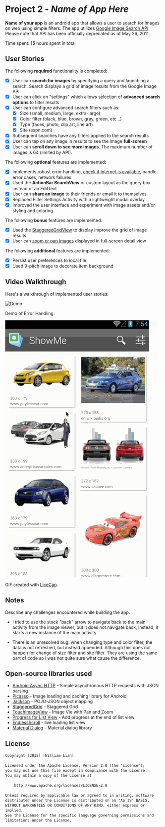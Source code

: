 # Project 2 - *Name of App Here*

**Name of your app** is an android app that allows a user to search for images on web using simple filters. The app utilizes [Google Image Search API](https://developers.google.com/image-search/). Please note that API has been officially deprecated as of May 26, 2011.

Time spent: **15** hours spent in total

## User Stories

The following **required** functionality is completed:

* [x] User can **search for images** by specifying a query and launching a search. Search displays a grid of image results from the Google Image API.
* [x] User can click on "settings" which allows selection of **advanced search options** to filter results
* [x] User can configure advanced search filters such as:
  * [x] Size (small, medium, large, extra-large)
  * [x] Color filter (black, blue, brown, gray, green, etc...)
  * [x] Type (faces, photo, clip art, line art)
  * [x] Site (espn.com)
* [x] Subsequent searches have any filters applied to the search results
* [x] User can tap on any image in results to see the image **full-screen**
* [x] User can **scroll down to see more images**. The maximum number of images is 64 (limited by API).

The following **optional** features are implemented:

* [x] Implements robust error handling, [check if internet is available](http://guides.codepath.com/android/Sending-and-Managing-Network-Requests#checking-for-network-connectivity), handle error cases, network failures
* [x] Used the **ActionBar SearchView** or custom layout as the query box instead of an EditText
* [x] User can **share an image** to their friends or email it to themselves
* [x] Replaced Filter Settings Activity with a lightweight modal overlay
* [x] Improved the user interface and experiment with image assets and/or styling and coloring

The following **bonus** features are implemented:

* [x] Used the [StaggeredGridView](https://github.com/f-barth/AndroidStaggeredGrid) to display improve the grid of image results
* [x] User can [zoom or pan images](https://github.com/MikeOrtiz/TouchImageView) displayed in full-screen detail view

The following **additional** features are implemented:

* [x] Persist user preferences to local file
* [x] Used 9-pitch image to decorate item background

## Video Walkthrough 

Here's a walkthrough of implemented user stories:

![Demo](demo.gif)

Demo of Error Handling:

![Demo Error Handling](demo_error_handling.gif)

GIF created with [LiceCap](http://www.cockos.com/licecap/).

## Notes

Describe any challenges encountered while building the app.

- I tried to use the stock "back" arrow to navigate back to the main activity from the image viewer, but
  it does not navigate back, instead, it starts a new instance of the main activity

- There is an unresolved bug: when changing type and color filter, the data is not refreshed, but instead appended.
  Although this does not happen for change of size filter and site filter. They are using the same part of code
  so I was not quite sure what cause the difference.

## Open-source libraries used

- [Android Async HTTP](https://github.com/loopj/android-async-http) - Simple asynchronous HTTP requests with JSON parsing
- [Picasso](http://square.github.io/picasso/) - Image loading and caching library for Android
- [Jackson](https://github.com/FasterXML/jackson) - POJO-JSON object mapping
- [StaggeredGrid](https://github.com/etsy/AndroidStaggeredGrid) - Staggered Grid
- [TouchImageView](https://github.com/MikeOrtiz/TouchImageView) - Image Vie with Pan and Zoom
- [Progress for List View](https://gist.github.com/nesquena/a988aac278cff59a9a69) - Add progress at the end of list view
- [EndlessScroll](http://guides.codepath.com/android/Endless-Scrolling-with-AdapterViews) - live loading list view
- [Material Dialog](https://github.com/afollestad/material-dialogs) - Material dialog library

## License

    Copyright [2015] [William Lian]

    Licensed under the Apache License, Version 2.0 (the "License");
    you may not use this file except in compliance with the License.
    You may obtain a copy of the License at

        http://www.apache.org/licenses/LICENSE-2.0

    Unless required by applicable law or agreed to in writing, software
    distributed under the License is distributed on an "AS IS" BASIS,
    WITHOUT WARRANTIES OR CONDITIONS OF ANY KIND, either express or implied.
    See the License for the specific language governing permissions and
    limitations under the License.